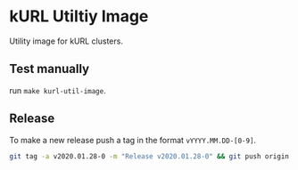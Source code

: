 # kURL Utiltiy Image

Utility image for kURL clusters.

## Test manually

run `make kurl-util-image`.

## Release

To make a new release push a tag in the format `vYYYY.MM.DD-[0-9]`.

```bash
git tag -a v2020.01.28-0 -m "Release v2020.01.28-0" && git push origin v2020.01.28-0
```
